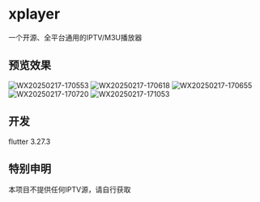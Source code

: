 # xplayer

一个开源、全平台通用的IPTV/M3U播放器

## 预览效果

![WX20250217-170553](https://github.com/user-attachments/assets/1437575e-2bbe-493c-aa9c-3e49f15db7c1)
![WX20250217-170618](https://github.com/user-attachments/assets/c1350b2e-5c53-4065-9a19-ea1c7a52b519)
![WX20250217-170655](https://github.com/user-attachments/assets/fe341b2a-66f7-42b6-b3d0-6ece3dd47203)
![WX20250217-170720](https://github.com/user-attachments/assets/8632dff6-dc7a-4717-99ca-a39e9efddd04)
![WX20250217-171053](https://github.com/user-attachments/assets/a14b1e50-65b9-45a1-b495-ada3983b01e9)



## 开发

flutter 3.27.3

## 特别申明

本项目不提供任何IPTV源，请自行获取
